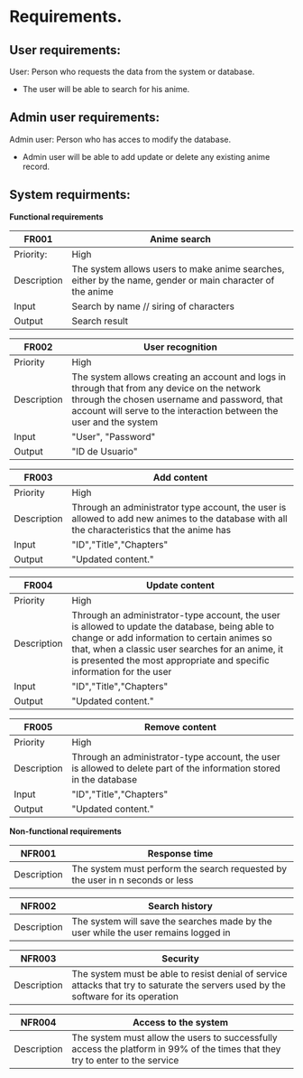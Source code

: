 # Requirements.
## User requirements:
User: Person who requests the data from the system or database.
- The user will be able to search for his anime. 
## Admin user requirements:
Admin user: Person who has acces to modify the database.
- Admin user will be able to add update or delete any existing anime record.

## System requirments:

**Functional requirements**

|FR001|Anime search|
|---|---|
|Priority:|High|
|Description|The system allows users to make anime searches, either by the name, gender or main character of the anime|
|Input| Search by name // siring of characters |  
|Output| Search result|

|FR002|User recognition|
|---|---|
|Priority|High|
|Description| The system allows creating an account and logs in through that from any device on the network through the chosen username and password, that account will serve to the interaction between the user and the system|
|Input| "User", "Password"|
|Output| "ID de Usuario"|

|FR003|Add content|
|---|---|
|Priority|High|
|Description| Through an administrator type account, the user is allowed to add new animes to the database with all the characteristics that the anime has|
|Input|"ID","Title","Chapters"|
|Output| "Updated content."|

|FR004|Update content|
|---|---|
|Priority|High|
|Description| Through an administrator-type account, the user is allowed to update the database, being able to change or add information to certain animes so that, when a classic user searches for an anime, it is presented the most appropriate and specific information for the user|
|Input|"ID","Title","Chapters"|
|Output| "Updated content."|

|FR005|Remove content|
|---|---|
|Priority|High|
|Description| Through an administrator-type account, the user is allowed to delete part of the information stored in the database|
|Input|"ID","Title","Chapters"| 
|Output| "Updated content."|


**Non-functional requirements**

|NFR001|Response time|
|---|---|
|Description|The system must perform the search requested by the user in n seconds or less|

|NFR002|Search history|
|---|---|
|Description|The system will save the searches made by the user while the user remains logged in|

|NFR003|Security|
|---|---|
|Description|The system must be able to resist denial of service attacks that try to saturate the servers used by the software for its operation|

|NFR004|Access to the system|
|---|---|
|Description|The system must allow the users to successfully access the platform in 99% of the times that they try to enter to the service|
